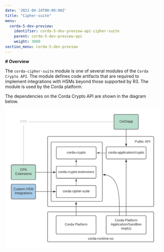 ```yaml
---
date: '2021-04-24T00:00:00Z'
title: "Cipher-suite"
menu:
  corda-5-dev-preview:
    identifier: corda-5-dev-preview-api-cipher-suite
    parent: corda-5-dev-preview-api
    weight: 3000
section_menu: corda-5-dev-preview
---
```




**# Overview**



The `corda-cipher-suite` module is one of several modules of the `Corda Crypto API`. The module defines code artifacts that are required to implement integrations with HSMs beyond those supported by R3. The module is used by the Corda platform.



The dependencies on the Corda Crypto API are shown in the diagram below. 



![Public Crypto API Usage](imgs/public-crypto-api-usage.png)
